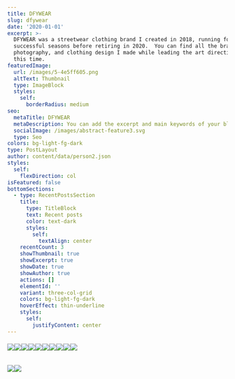 ```yaml
---
title: DFYWEAR
slug: dfywear
date: '2020-01-01'
excerpt: >-
  DFYWEAR was a streetwear clothing brand I created in 2018, running for two
  successful seasons before retiring in 2020.  You can find all the branding,
  photography, and clothing design I made while leading the art direction for
  this time. 
featuredImage:
  url: /images/5-4e5ff605.png
  altText: Thumbnail
  type: ImageBlock
  styles:
    self:
      borderRadius: medium
seo:
  metaTitle: DFYWEAR
  metaDescription: You can add the excerpt and main keywords of your blog post here.
  socialImage: /images/abstract-feature3.svg
  type: Seo
colors: bg-light-fg-dark
type: PostLayout
author: content/data/person2.json
styles:
  self:
    flexDirection: col
isFeatured: false
bottomSections:
  - type: RecentPostsSection
    title:
      type: TitleBlock
      text: Recent posts
      color: text-dark
      styles:
        self:
          textAlign: center
    recentCount: 3
    showThumbnail: true
    showExcerpt: true
    showDate: true
    showAuthor: true
    actions: []
    elementId: ''
    variant: three-col-grid
    colors: bg-light-fg-dark
    hoverEffect: thin-underline
    styles:
      self:
        justifyContent: center
---
```

###### ![](/images/1-ad21f48c.png)![](/images/3-ae36fb2e.png)![](/images/4-f20874fc.png)![](/images/5-4e5ff605.png)![](/images/6-bbfa9ec0.png)![](/images/7-f160fbb3.png)![](/images/8-ce2ab1f7.png)![](/images/9.png)![](/images/10.png)![](/images/11.png)

![](/images/12.png)![](/images/13.png)
